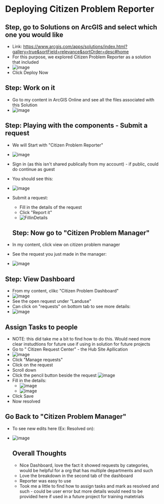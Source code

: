 # Deploying Citizen Problem Reporter 

## Step, go to Solutions on ArcGIS and select which one you would like
- Link: https://www.arcgis.com/apps/solutions/index.html?gallery=true&sortField=relevance&sortOrder=desc#home
- For this purpose, we explored Citizen Problem Reporter as a solution that included
- ![image](https://github.com/kaylaoneill/geom99/assets/146447016/e1fe4f72-b7d0-4860-96c4-81cb232413f9)
- Click Deploy Now 

## Step: Work on it
- Go to my content in ArcGIS Online and see all the files associated with this Solution
- ![image](https://github.com/kaylaoneill/geom99/assets/146447016/4ae76bfd-1105-4930-b877-11209697c77f)

## Step: Playing with the components - Submit a request
- We will Start with "Citizen Problem Reporter"
- ![image](https://github.com/kaylaoneill/geom99/assets/146447016/e8b37862-1bc6-4798-ae91-e30b464f7702)
- Sign in (as this isn't shared publically from my account) - if public, could do continue as guest 
- You should see this:
- ![image](https://github.com/kaylaoneill/geom99/assets/146447016/f151ef28-809a-4bd7-ad49-4c7c128cfb5d)

- Submit a request:
  - Fill in the details of the request
  - Click "Report it"
  - ![FillinDetails](https://github.com/kaylaoneill/geom99/assets/146447016/a5eabca8-d0e4-4235-ac01-49b24c856873)


  ## Step: Now go to "Citizen Problem Manager"
- In my content, click view on citizen problem manager
- See the request you just made in the manager:
- ![image](https://github.com/kaylaoneill/geom99/assets/146447016/10787c34-c5df-429e-a836-242ac8cfc680)

## Step: View Dashboard
- From my content, clikc "Citizen Problem Dashboard"
- ![image](https://github.com/kaylaoneill/geom99/assets/146447016/f4af0258-3119-46cb-a519-1713f3592c98)
- See the open request under "Landuse"
- Can click on "requests" on bottom tab to see more details:
- ![image](https://github.com/kaylaoneill/geom99/assets/146447016/3270058e-22cd-4a7c-bf2e-1f4993249686)

## Assign Tasks to people
- NOTE: this did take me a bit to find how to do this. Would need more clear instudtions for future use if using in solution for future projects
- Go to " Citizen Request Center" - the Hub Site Apllication
- ![image](https://github.com/kaylaoneill/geom99/assets/146447016/93e54f86-9ca9-4e46-8543-5f450b694590)
- Click "Manage requests"
- Click on the request
- Scroll down
- Click the pencil button beside the request ![image](https://github.com/kaylaoneill/geom99/assets/146447016/1aaba0ff-1ba1-437a-aa35-c38fffcff0d9)
- Fill in the details:
  - ![image](https://github.com/kaylaoneill/geom99/assets/146447016/7c8cb7bc-bd81-411c-b2d1-a30905df218c)
  - ![image](https://github.com/kaylaoneill/geom99/assets/146447016/4b571f1b-4495-45ef-81a1-510efb6c5c8d)
- Click Save
- Now resolved

## Go Back to "Citizen Problem Manager"
- To see new edits here (Ex: Resolved on):
- ![image](https://github.com/kaylaoneill/geom99/assets/146447016/f8b7fe53-6017-4c3c-85f8-2cc9b09c0fd6)


  ## Overall Thoughts
  - Nice Dashboard, love the fact it showed requests by categories, would be helpful for a org that has multiple departments and such
  - Love the breakdown in the second tab of the dashboard
  - Reporter was easy to use
  - Took me a little to find how to assign tasks and mark as resolved and such - could be user error but more details would need to be provided here if used in a future project for training matetrials 
